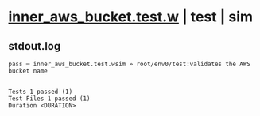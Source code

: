 # [inner_aws_bucket.test.w](../../../../../../examples/tests/sdk_tests/bucket/inner_aws_bucket.test.w) | test | sim

## stdout.log
```log
pass ─ inner_aws_bucket.test.wsim » root/env0/test:validates the AWS bucket name
 
 
Tests 1 passed (1)
Test Files 1 passed (1)
Duration <DURATION>
```

